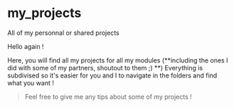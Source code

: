 # my_projects
All of my personnal or shared projects

Hello again !

Here, you will find all my projects for all my modules (**including the ones I did with some of my partners, shoutout to them ;) **)
Everything is subdivised so it's easier for you and I to navigate in the folders and find what you want !
>Feel free to give me any tips about some of my projects !
